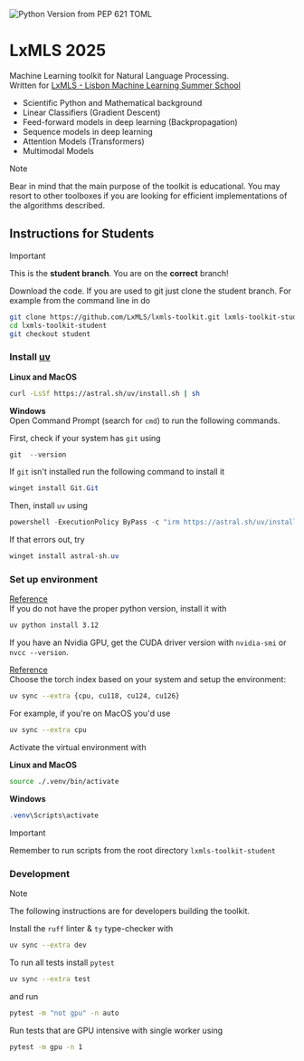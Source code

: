 ![Python Version from PEP 621 TOML](https://img.shields.io/python/required-version-toml?tomlFilePath=https%3A%2F%2Fraw.githubusercontent.com%2Frshwndsz%2Flxmls-toolkit%2Fmaster%2Fpyproject.toml)

# LxMLS 2025

Machine Learning toolkit for Natural Language Processing.<br>
Written for [LxMLS - Lisbon Machine Learning Summer School](http://lxmls.it.pt)

* Scientific Python and Mathematical background
* Linear Classifiers (Gradient Descent)
* Feed-forward models in deep learning (Backpropagation)
* Sequence models in deep learning
* Attention Models (Transformers)
* Multimodal Models

> [!NOTE]
> Bear in mind that the main purpose of the toolkit is educational. 
> You may resort to other toolboxes if you are looking for efficient implementations of the algorithms described.

## Instructions for Students

> [!IMPORTANT] 
> This is the **student branch**. You are on the **correct** branch!

Download the code. If you are used to git just clone the student branch. For example from the command line in do

```bash
git clone https://github.com/LxMLS/lxmls-toolkit.git lxmls-toolkit-student
cd lxmls-toolkit-student
git checkout student
```

### Install [uv](https://astral.sh/uv) 

**Linux and MacOS**
```bash
curl -LsSf https://astral.sh/uv/install.sh | sh
```

**Windows** <br>
Open Command Prompt (search for `cmd`) to run the following commands.

First, check if your system has `git` using 
```powershell
git  --version
```

If `git` isn't installed run the following command to install it
```powershell
winget install Git.Git
```

Then, install `uv` using
```powershell
powershell -ExecutionPolicy ByPass -c "irm https://astral.sh/uv/install.ps1 | iex"
```
If that errors out, try
```powershell
winget install astral-sh.uv
```

### Set up environment

[Reference](https://docs.astral.sh/uv/guides/install-python)<br>
If you do not have the proper python version, install it with 
```bash
uv python install 3.12
```

If you have an Nvidia GPU, get the CUDA driver version with 
```nvidia-smi``` or ```nvcc --version```.

[Reference](https://docs.astral.sh/uv/guides/integration/pytorch) <br>
Choose the torch index based on your system and setup the environment:
```bash
uv sync --extra {cpu, cu118, cu124, cu126}
```

For example, if you're on MacOS you'd use
```bash
uv sync --extra cpu
```

Activate the virtual environment with

**Linux and MacOS**
```bash
source ./.venv/bin/activate
```

**Windows**
```powershell
.venv\Scripts\activate
```

> [!IMPORTANT]
> Remember to run scripts from the root directory `lxmls-toolkit-student`

### Development

> [!NOTE]
> The following instructions are for developers building the toolkit.

Install the `ruff` linter & `ty` type-checker with 
```bash
uv sync --extra dev 
```

To run all tests install `pytest`

```bash
uv sync --extra test
```

and run
```bash
pytest -m "not gpu" -n auto
```

Run tests that are GPU intensive with single worker using
```bash
pytest -m gpu -n 1
```


